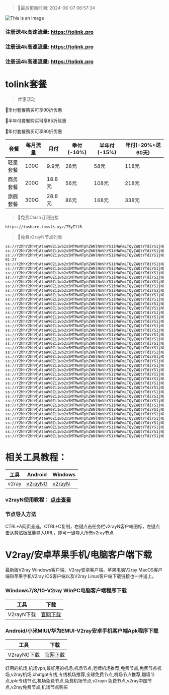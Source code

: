 >🚀最后更新时间: 2024-06-07 06:57:34

![This is an image](https://raw.githubusercontent.com/tolinkshare/freenode/main/tolink.jpg)

### 注册送4k高速流量: https://tolink.pro
### 注册送4k高速流量: https://tolink.pro
### 注册送4k高速流量: https://tolink.pro

# tolink套餐
>优惠活动

🚀季付套餐购买可享90折优惠

🚀半年付套餐购买可享85折优惠

🚀年付套餐购买可享80折优惠

| 套餐 | 每月流量 | 月付 | 季付(-10%) | 半年付(-15%) | 年付(-20%+送60天) |
| ------------- | ------------- | ------------- | ------------- | ------------- | ------------- |
| 轻量套餐 | 100G | 9.9元 | 28元 | 58元 |  118元 |
| 商务套餐 | 200G | 18.8元 | 56元 | 108元 |  218元 |
| 旗舰套餐 | 300G | 28.8元 | 86元 | 168元 |  338元 |
      

>🚀免费Clash订阅链接

```
https://toshare.tosslk.xyz/T5yT1lB
```


>🚀免费v2rayN节点列表

```
ss://Y2hhY2hhMjAtaWV0Zi1wb2x5MTMwNTphZWNlNmVhYS1iMWFmLTQyZWQtYTdiYS1jNDk3MjAyMWY3NzY@free.6vczxw.xyz:30016#%E5%89%A9%E4%BD%99%E6%B5%81%E9%87%8F%EF%BC%9A10%20GB
ss://Y2hhY2hhMjAtaWV0Zi1wb2x5MTMwNTphZWNlNmVhYS1iMWFmLTQyZWQtYTdiYS1jNDk3MjAyMWY3NzY@free.6vczxw.xyz:30016#%E8%B7%9D%E7%A6%BB%E4%B8%8B%E6%AC%A1%E9%87%8D%E7%BD%AE%E5%89%A9%E4%BD%99%EF%BC%9A20%20%E5%A4%A9
ss://Y2hhY2hhMjAtaWV0Zi1wb2x5MTMwNTphZWNlNmVhYS1iMWFmLTQyZWQtYTdiYS1jNDk3MjAyMWY3NzY@free.6vczxw.xyz:30016#%E5%A5%97%E9%A4%90%E5%88%B0%E6%9C%9F%EF%BC%9A2034-01-27
ss://Y2hhY2hhMjAtaWV0Zi1wb2x5MTMwNTphZWNlNmVhYS1iMWFmLTQyZWQtYTdiYS1jNDk3MjAyMWY3NzY@free.6vczxw.xyz:30016#v2rayng%E6%97%A0%E6%B3%95%E4%BD%BF%E7%94%A8%E7%9A%84%E7%94%A8%E6%88%B7%E8%AF%B7%E4%B8%8B%E8%BD%BDclash%20for%20android
ss://Y2hhY2hhMjAtaWV0Zi1wb2x5MTMwNTphZWNlNmVhYS1iMWFmLTQyZWQtYTdiYS1jNDk3MjAyMWY3NzY@free.6vczxw.xyz:30016#%E2%98%85%E6%96%B0%E7%94%A8%E6%88%B7%E6%B3%A8%E5%86%8C%E9%80%812G%E9%AB%98%E9%80%9F%E6%B5%81%E9%87%8F
ss://Y2hhY2hhMjAtaWV0Zi1wb2x5MTMwNTphZWNlNmVhYS1iMWFmLTQyZWQtYTdiYS1jNDk3MjAyMWY3NzY@free.6vczxw.xyz:30016#%E2%98%85%E4%BD%BF%E7%94%A8%E5%89%8D%E9%9C%80%E8%A6%81%E5%8D%B8%E8%BD%BD%E5%8F%8D%E8%AF%88APP
ss://Y2hhY2hhMjAtaWV0Zi1wb2x5MTMwNTphZWNlNmVhYS1iMWFmLTQyZWQtYTdiYS1jNDk3MjAyMWY3NzY@free.6vczxw.xyz:30016#%E2%98%85%E6%B0%B8%E4%B9%85%E5%9F%9F%E5%90%8D%E5%8F%91%E5%B8%83%E9%A1%B5%20a.topubr.xyz
ss://Y2hhY2hhMjAtaWV0Zi1wb2x5MTMwNTphZWNlNmVhYS1iMWFmLTQyZWQtYTdiYS1jNDk3MjAyMWY3NzY@free.6vczxw.xyz:30016#%E2%98%85%E6%97%A0%E6%B3%95%E4%BD%BF%E7%94%A8%E8%AF%B7%E6%9D%A5%E5%AE%98%E7%BD%91%E6%9B%B4%E6%96%B0%E8%AE%A2%E9%98%85
ss://Y2hhY2hhMjAtaWV0Zi1wb2x5MTMwNTphZWNlNmVhYS1iMWFmLTQyZWQtYTdiYS1jNDk3MjAyMWY3NzY@free.6vczxw.xyz:30016#%E2%98%85%E6%9C%80%E6%96%B0%E5%AE%98%E7%BD%91%E5%9C%B0%E5%9D%80%3A%20a.tolinkss.pro
ss://Y2hhY2hhMjAtaWV0Zi1wb2x5MTMwNTphZWNlNmVhYS1iMWFmLTQyZWQtYTdiYS1jNDk3MjAyMWY3NzY@free.6vczxw.xyz:30016#%F0%9F%87%AD%F0%9F%87%B0%E9%A6%99%E6%B8%AF%20%7C%20101%20%7C%20%E4%B8%93%E7%BA%BF%7C%201x
ss://Y2hhY2hhMjAtaWV0Zi1wb2x5MTMwNTphZWNlNmVhYS1iMWFmLTQyZWQtYTdiYS1jNDk3MjAyMWY3NzY@free.6vczxw.xyz:30017#%F0%9F%87%AD%F0%9F%87%B0%E9%A6%99%E6%B8%AF%20%7C%20102%20%7C%20%E4%B8%93%E7%BA%BF%7C%201x
ss://Y2hhY2hhMjAtaWV0Zi1wb2x5MTMwNTphZWNlNmVhYS1iMWFmLTQyZWQtYTdiYS1jNDk3MjAyMWY3NzY@free.6vczxw.xyz:30018#%F0%9F%87%AD%F0%9F%87%B0%E9%A6%99%E6%B8%AF%20%7C%20103%20%7C%20%E4%B8%93%E7%BA%BF%7C%201x
ss://Y2hhY2hhMjAtaWV0Zi1wb2x5MTMwNTphZWNlNmVhYS1iMWFmLTQyZWQtYTdiYS1jNDk3MjAyMWY3NzY@free.6vczxw.xyz:30010#%F0%9F%87%AF%F0%9F%87%B5%E6%97%A5%E6%9C%AC%20%7C%20101%20%7C%20%E4%B8%93%E7%BA%BF%7C%201x
ss://Y2hhY2hhMjAtaWV0Zi1wb2x5MTMwNTphZWNlNmVhYS1iMWFmLTQyZWQtYTdiYS1jNDk3MjAyMWY3NzY@free.6vczxw.xyz:30011#%F0%9F%87%AF%F0%9F%87%B5%E6%97%A5%E6%9C%AC%20%7C%20102%20%7C%20%E4%B8%93%E7%BA%BF%7C%201x
ss://Y2hhY2hhMjAtaWV0Zi1wb2x5MTMwNTphZWNlNmVhYS1iMWFmLTQyZWQtYTdiYS1jNDk3MjAyMWY3NzY@free.6vczxw.xyz:30012#%F0%9F%87%AF%F0%9F%87%B5%E6%97%A5%E6%9C%AC%20%7C%20103%20%7C%20%E4%B8%93%E7%BA%BF%7C%201x
ss://Y2hhY2hhMjAtaWV0Zi1wb2x5MTMwNTphZWNlNmVhYS1iMWFmLTQyZWQtYTdiYS1jNDk3MjAyMWY3NzY@free.6vczxw.xyz:30026#%F0%9F%87%B9%F0%9F%87%BC%E5%8F%B0%E6%B9%BE%20%7C%20101%20%7C%20%E4%B8%93%E7%BA%BF%7C%201x
ss://Y2hhY2hhMjAtaWV0Zi1wb2x5MTMwNTphZWNlNmVhYS1iMWFmLTQyZWQtYTdiYS1jNDk3MjAyMWY3NzY@free.6vczxw.xyz:30027#%F0%9F%87%B9%F0%9F%87%BC%E5%8F%B0%E6%B9%BE%20%7C%20102%20%7C%20%E4%B8%93%E7%BA%BF%7C%201x
ss://Y2hhY2hhMjAtaWV0Zi1wb2x5MTMwNTphZWNlNmVhYS1iMWFmLTQyZWQtYTdiYS1jNDk3MjAyMWY3NzY@free.6vczxw.xyz:30028#%F0%9F%87%B9%F0%9F%87%BC%E5%8F%B0%E6%B9%BE%20%7C%20103%20%7C%20%E4%B8%93%E7%BA%BF%7C%201x
ss://Y2hhY2hhMjAtaWV0Zi1wb2x5MTMwNTphZWNlNmVhYS1iMWFmLTQyZWQtYTdiYS1jNDk3MjAyMWY3NzY@free.6vczxw.xyz:30020#%F0%9F%87%B8%F0%9F%87%AC%E6%96%B0%E5%8A%A0%E5%9D%A1%20%7C%20101%20%7C%20%E4%B8%93%E7%BA%BF%7C%201x
ss://Y2hhY2hhMjAtaWV0Zi1wb2x5MTMwNTphZWNlNmVhYS1iMWFmLTQyZWQtYTdiYS1jNDk3MjAyMWY3NzY@free.6vczxw.xyz:30021#%F0%9F%87%B8%F0%9F%87%AC%E6%96%B0%E5%8A%A0%E5%9D%A1%20%7C%20102%20%7C%20%E4%B8%93%E7%BA%BF%7C%201x
ss://Y2hhY2hhMjAtaWV0Zi1wb2x5MTMwNTphZWNlNmVhYS1iMWFmLTQyZWQtYTdiYS1jNDk3MjAyMWY3NzY@free.6vczxw.xyz:30022#%F0%9F%87%B8%F0%9F%87%AC%E6%96%B0%E5%8A%A0%E5%9D%A1%20%7C%20103%20%7C%20%E4%B8%93%E7%BA%BF%7C%201x
ss://Y2hhY2hhMjAtaWV0Zi1wb2x5MTMwNTphZWNlNmVhYS1iMWFmLTQyZWQtYTdiYS1jNDk3MjAyMWY3NzY@free.6vczxw.xyz:30030#%F0%9F%87%BA%F0%9F%87%B8%E7%BE%8E%E5%9B%BD%20%7C%20101%20%7C%20%E4%B8%93%E7%BA%BF%7C%201x
ss://Y2hhY2hhMjAtaWV0Zi1wb2x5MTMwNTphZWNlNmVhYS1iMWFmLTQyZWQtYTdiYS1jNDk3MjAyMWY3NzY@free.6vczxw.xyz:30031#%F0%9F%87%BA%F0%9F%87%B8%E7%BE%8E%E5%9B%BD%20%7C%20102%20%7C%20%E4%B8%93%E7%BA%BF%7C%201x
ss://Y2hhY2hhMjAtaWV0Zi1wb2x5MTMwNTphZWNlNmVhYS1iMWFmLTQyZWQtYTdiYS1jNDk3MjAyMWY3NzY@free.6vczxw.xyz:30032#%F0%9F%87%BA%F0%9F%87%B8%E7%BE%8E%E5%9B%BD%20%7C%20103%20%7C%20%E4%B8%93%E7%BA%BF%7C%201x
ss://Y2hhY2hhMjAtaWV0Zi1wb2x5MTMwNTphZWNlNmVhYS1iMWFmLTQyZWQtYTdiYS1jNDk3MjAyMWY3NzY@free.6vczxw.xyz:30040#%F0%9F%87%B0%F0%9F%87%B7%E9%9F%A9%E5%9B%BD%20%7C%20101%20%7C%20%E8%B4%9F%E8%BD%BD%E4%BC%98%E5%8C%96%20%7C%201x
ss://Y2hhY2hhMjAtaWV0Zi1wb2x5MTMwNTphZWNlNmVhYS1iMWFmLTQyZWQtYTdiYS1jNDk3MjAyMWY3NzY@free.6vczxw.xyz:30044#%F0%9F%87%B5%F0%9F%87%AD%E8%8F%B2%E5%BE%8B%E5%AE%BE%20%7C%20101%20%7C%20%E8%B4%9F%E8%BD%BD%E4%BC%98%E5%8C%96%20%7C%201x
ss://Y2hhY2hhMjAtaWV0Zi1wb2x5MTMwNTphZWNlNmVhYS1iMWFmLTQyZWQtYTdiYS1jNDk3MjAyMWY3NzY@free.6vczxw.xyz:30046#%F0%9F%87%AE%F0%9F%87%B3%E5%8D%B0%E5%BA%A6%20%7C%20101%20%7C%20%E8%B4%9F%E8%BD%BD%E4%BC%98%E5%8C%96%20%7C%201x
ss://Y2hhY2hhMjAtaWV0Zi1wb2x5MTMwNTphZWNlNmVhYS1iMWFmLTQyZWQtYTdiYS1jNDk3MjAyMWY3NzY@free.6vczxw.xyz:30048#%F0%9F%87%A6%F0%9F%87%BA%E6%BE%B3%E5%A4%A7%E5%88%A9%E4%BA%9A%20%7C%20101%20%7C%20%E8%B4%9F%E8%BD%BD%E4%BC%98%E5%8C%96%20%7C%201x
ss://Y2hhY2hhMjAtaWV0Zi1wb2x5MTMwNTphZWNlNmVhYS1iMWFmLTQyZWQtYTdiYS1jNDk3MjAyMWY3NzY@free.6vczxw.xyz:30050#%F0%9F%87%A8%F0%9F%87%A6%E5%8A%A0%E6%8B%BF%E5%A4%A7%20%7C%20101%20%7C%20%E8%B4%9F%E8%BD%BD%E4%BC%98%E5%8C%96%20%7C%201x
ss://Y2hhY2hhMjAtaWV0Zi1wb2x5MTMwNTphZWNlNmVhYS1iMWFmLTQyZWQtYTdiYS1jNDk3MjAyMWY3NzY@free.6vczxw.xyz:30052#%F0%9F%87%AC%F0%9F%87%A7%E8%8B%B1%E5%9B%BD%20%7C%20101%20%7C%20%E8%B4%9F%E8%BD%BD%E4%BC%98%E5%8C%96%20%7C%201x
ss://Y2hhY2hhMjAtaWV0Zi1wb2x5MTMwNTphZWNlNmVhYS1iMWFmLTQyZWQtYTdiYS1jNDk3MjAyMWY3NzY@free.6vczxw.xyz:30054#%F0%9F%87%A9%F0%9F%87%AA%E5%BE%B7%E5%9B%BD%20%7C%20101%20%7C%20%E8%B4%9F%E8%BD%BD%E4%BC%98%E5%8C%96%20%7C%201x
ss://Y2hhY2hhMjAtaWV0Zi1wb2x5MTMwNTphZWNlNmVhYS1iMWFmLTQyZWQtYTdiYS1jNDk3MjAyMWY3NzY@free.6vczxw.xyz:30056#%F0%9F%87%B7%F0%9F%87%BA%E4%BF%84%E7%BD%97%E6%96%AF%20%7C%20101%20%7C%20%E8%B4%9F%E8%BD%BD%E4%BC%98%E5%8C%96%20%7C%201x
ss://Y2hhY2hhMjAtaWV0Zi1wb2x5MTMwNTphZWNlNmVhYS1iMWFmLTQyZWQtYTdiYS1jNDk3MjAyMWY3NzY@free.6vczxw.xyz:30058#%F0%9F%87%A6%F0%9F%87%B7%E9%98%BF%E6%A0%B9%E5%BB%B7%20%7C%20101%20%7C%20%E8%B4%9F%E8%BD%BD%E4%BC%98%E5%8C%96%20%7C%201x
ss://Y2hhY2hhMjAtaWV0Zi1wb2x5MTMwNTphZWNlNmVhYS1iMWFmLTQyZWQtYTdiYS1jNDk3MjAyMWY3NzY@free.6vczxw.xyz:30060#%F0%9F%87%B9%F0%9F%87%B7%E5%9C%9F%E8%80%B3%E5%85%B6%20%7C%20101%20%7C%20%E8%B4%9F%E8%BD%BD%E4%BC%98%E5%8C%96%20%7C%201x
ss://Y2hhY2hhMjAtaWV0Zi1wb2x5MTMwNTphZWNlNmVhYS1iMWFmLTQyZWQtYTdiYS1jNDk3MjAyMWY3NzY@free.6vczxw.xyz:30062#%F0%9F%87%BA%F0%9F%87%A6%E4%B9%8C%E5%85%8B%E5%85%B0%20%7C%20101%20%7C%20%E8%B4%9F%E8%BD%BD%E4%BC%98%E5%8C%96%20%7C%201x
ss://Y2hhY2hhMjAtaWV0Zi1wb2x5MTMwNTphZWNlNmVhYS1iMWFmLTQyZWQtYTdiYS1jNDk3MjAyMWY3NzY@free.6vczxw.xyz:30064#%F0%9F%87%BB%F0%9F%87%B3%E8%B6%8A%E5%8D%97%20%7C%20101%20%7C%20%E8%B4%9F%E8%BD%BD%E4%BC%98%E5%8C%96%20%7C%201x
ss://Y2hhY2hhMjAtaWV0Zi1wb2x5MTMwNTphZWNlNmVhYS1iMWFmLTQyZWQtYTdiYS1jNDk3MjAyMWY3NzY@free.6vczxw.xyz:30066#%F0%9F%87%A7%F0%9F%87%B7%E5%B7%B4%E8%A5%BF%20%7C%20101%20%7C%20%E8%B4%9F%E8%BD%BD%E4%BC%98%E5%8C%96%20%7C%201x
ss://Y2hhY2hhMjAtaWV0Zi1wb2x5MTMwNTphZWNlNmVhYS1iMWFmLTQyZWQtYTdiYS1jNDk3MjAyMWY3NzY@free.6vczxw.xyz:30068#%F0%9F%87%AA%F0%9F%87%B8%E8%A5%BF%E7%8F%AD%E7%89%99%7C%20101%20%7C%20%E8%B4%9F%E8%BD%BD%E4%BC%98%E5%8C%96%20%7C%201x
ss://Y2hhY2hhMjAtaWV0Zi1wb2x5MTMwNTphZWNlNmVhYS1iMWFmLTQyZWQtYTdiYS1jNDk3MjAyMWY3NzY@free.6vczxw.xyz:30070#%F0%9F%87%B2%F0%9F%87%BE%E9%A9%AC%E6%9D%A5%E8%A5%BF%E4%BA%9A%7C%20101%20%7C%20%E8%B4%9F%E8%BD%BD%E4%BC%98%E5%8C%96%20%7C%201x
ss://Y2hhY2hhMjAtaWV0Zi1wb2x5MTMwNTphZWNlNmVhYS1iMWFmLTQyZWQtYTdiYS1jNDk3MjAyMWY3NzY@free.6vczxw.xyz:30072#%F0%9F%87%B9%F0%9F%87%AD%E6%B3%B0%E5%9B%BD%7C%20101%20%7C%20%E8%B4%9F%E8%BD%BD%E4%BC%98%E5%8C%96%20%7C%201x
ss://Y2hhY2hhMjAtaWV0Zi1wb2x5MTMwNTphZWNlNmVhYS1iMWFmLTQyZWQtYTdiYS1jNDk3MjAyMWY3NzY@free.6vczxw.xyz:30010#%F0%9F%87%AF%F0%9F%87%B5%E6%97%A5%E6%9C%AC%E3%80%90%E7%89%B9%E6%AE%8A%E5%9C%B0%E5%8C%BA%E7%9B%B4%E8%BF%9E%E3%80%91
ss://Y2hhY2hhMjAtaWV0Zi1wb2x5MTMwNTphZWNlNmVhYS1iMWFmLTQyZWQtYTdiYS1jNDk3MjAyMWY3NzY@free.6vczxw.xyz:30020#%F0%9F%87%B8%F0%9F%87%AC%E6%96%B0%E5%8A%A0%E5%9D%A1%E3%80%90%E7%89%B9%E6%AE%8A%E5%9C%B0%E5%8C%BA%E7%9B%B4%E8%BF%9E%E3%80%91
ss://Y2hhY2hhMjAtaWV0Zi1wb2x5MTMwNTphZWNlNmVhYS1iMWFmLTQyZWQtYTdiYS1jNDk3MjAyMWY3NzY@free.6vczxw.xyz:30030#%F0%9F%87%BA%F0%9F%87%B8%E7%BE%8E%E5%9B%BD%E3%80%90%E7%89%B9%E6%AE%8A%E5%9C%B0%E5%8C%BA%E7%9B%B4%E8%BF%9E%E3%80%91
```

# 相关工具教程：

| 工具 | Android | Windows |
| ------------- | ------------- | ------------- |
| v2ray | [v2rayNG](https://github.com/2dust/v2rayNG/releases/download/1.8.14/v2rayNG_1.8.14.apk) | [v2rayN](https://github.com/2dust/v2rayN/releases/download/6.33/v2rayN-With-Core.zip) |

### v2rayN使用教程： [点击查看](https://github.com/freefq/tutorials)

### 节点导入方法
CTRL+A网页全选，CTRL+C复制，右键点击任务栏v2rayN客户端图标，左键点击从剪贴板批量导入URL，即可一键导入所有v2ray节点



# V2ray/安卓苹果手机/电脑客户端下载
最新版V2ray Windows客户端、V2ray安卓客户端、苹果电脑V2ray MacOS客户端和苹果手机V2ray iOS客户端以及V2ray Linux客户端下载链接也一并送上。

### Windows7/8/10-V2ray WinPC电脑客户端程序下载

| 工具 | 下载 |
| ------------- | ------------- |
| V2rayN下载 | [官网下载](https://github.com/2dust/v2rayN/releases) | 

### Android/小米MIUI/华为EMUI-V2ray安卓手机客户端Apk程序下载

| 工具 | 下载 |
| ------------- | ------------- |
| V2rayNG下载 | [官网下载](https://github.com/2dust/v2rayNG/releases) | 



好用的机场,机场vpn,最好用的机场,机场节点,老牌机场推荐,免费节点,免费节点机场,v2ray机场,chatgpt专线,专线机场推荐,全球免费节点,机场节点推荐,翻墙节点,iplc专线节点,机场免费节点,免费机场节点,v2rayn 免费节点,v2ray中国节点,v2ray免费节点,机场节点购买
